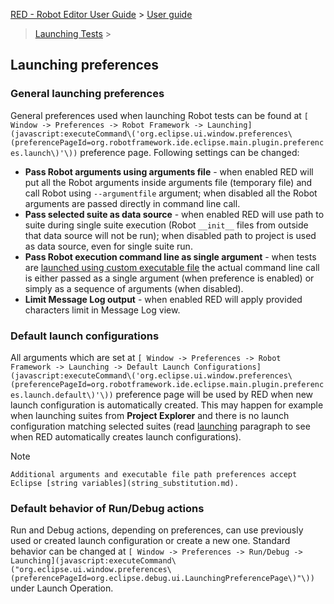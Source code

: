 [RED - Robot Editor User Guide](..\\..\\) > [User guide](..\\user_guide.md)
> [Launching Tests](..\\launching.md) >

## Launching preferences

### General launching preferences

General preferences used when launching Robot tests can be found at `[ Window
-> Preferences -> Robot Framework ->
Launching](javascript:executeCommand\('org.eclipse.ui.window.preferences\(preferencePageId=org.robotframework.ide.eclipse.main.plugin.preferences.launch\)'\))`
preference page. Following settings can be changed:

  * **Pass Robot arguments using arguments file** \- when enabled RED will put all the Robot arguments inside arguments file (temporary file) and call Robot using `--argumentfile` argument; when disabled all the Robot arguments are passed directly in command line call. 
  * **Pass selected suite as data source** \- when enabled RED will use path to suite during single suite execution (Robot `__init__` files from outside that data source will not be run); when disabled path to project is used as data source, even for single suite run. 
  * **Pass Robot execution command line as single argument** \- when tests are [launched using custom executable file](local_launch_scripting.md) the actual command line call is either passed as a single argument (when preference is enabled) or simply as a sequence of arguments (when disabled). 
  * **Limit Message Log output** \- when enabled RED will apply provided characters limit in Message Log view. 

### Default launch configurations

All arguments which are set at `[ Window -> Preferences -> Robot Framework ->
Launching -> Default Launch
Configurations](javascript:executeCommand\('org.eclipse.ui.window.preferences\(preferencePageId=org.robotframework.ide.eclipse.main.plugin.preferences.launch.default\)'\))`
preference page will be used by RED when new launch configuration is
automatically created. This may happen for example when launching suites from
**Project Explorer** and there is no launch configuration matching selected
suites (read [launching](ui_elements.html#launching) paragraph to see when RED
automatically creates launch configurations).

Note

    Additional arguments and executable file path preferences accept Eclipse [string variables](string_substitution.md).

### Default behavior of Run/Debug actions

Run and Debug actions, depending on preferences, can use previously used or
created launch configuration or create a new one. Standard behavior can be
changed at `[ Window -> Preferences -> Run/Debug ->
Launching](javascript:executeCommand\("org.eclipse.ui.window.preferences\(preferencePageId=org.eclipse.debug.ui.LaunchingPreferencePage\)"\))`
under Launch Operation.

